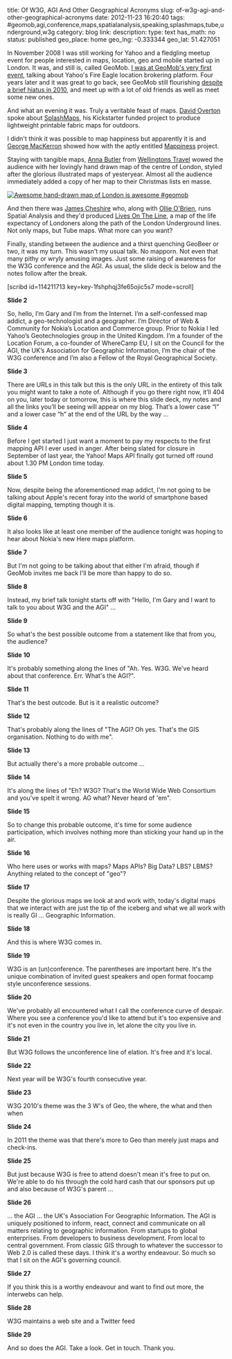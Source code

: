 title: Of W3G, AGI And Other Geographical Acronyms
slug: of-w3g-agi-and-other-geographical-acronyms
date: 2012-11-23 16:20:40
tags: #geomob,agi,conference,maps,spatialanalysis,speaking,splashmaps,tube,underground,w3g
category: blog
link: 
description: 
type: text
has_math: no
status: published
geo_place: home
geo_lng: -0.333344
geo_lat: 51.427051

In November 2008 I was still working for Yahoo and a fledgling meetup event for people interested in maps, location, geo and mobile started up in London. It was, and still is, called GeoMob. [I was at GeoMob's very first event](/2008/11/28/first-geomob-meetup/ "/2008/11/28/first-geomob-meetup/"), talking about Yahoo's Fire Eagle location brokering platform. Four years later and it was great to go back, see GeoMob still flourishing [despite a brief hiatus in 2010](/2010/05/07/geomob-in-a-coma/ "/2010/05/07/geomob-in-a-coma/"), and meet up with a lot of old friends as well as meet some new ones.

And what an evening it was. Truly a veritable feast of maps. [David Overton](https://twitter.com/dbyhundred "https://twitter.com/dbyhundred") spoke about [SplashMaps](http://www.kickstarter.com/projects/1521486951/splashmaps?ref=live "http://www.kickstarter.com/projects/1521486951/splashmaps?ref=live"), his Kickstarter funded project to produce lightweight printable fabric maps for outdoors.

I didn't think it was possible to map happiness but apparently it is and [George MacKerron](https://twitter.com/jawj "https://twitter.com/jawj") showed how with the aptly entitled [Mappiness](http://www.mappiness.org.uk/ "http://www.mappiness.org.uk/") project.

<!-- TEASER_END -->

Staying with tangible maps, [Anna Butler](https://twitter.com/TravelMapmaker "https://twitter.com/TravelMapmaker") from [Wellingtons Travel](http://www.wellingtonstravel.com/ "http://www.wellingtonstravel.com/") wowed the audience with her lovingly hand drawn map of the centre of London, styled after the glorious illustrated maps of yesteryear. Almost all the audience immediately added a copy of her map to their Christmas lists en masse.

[![Awesome hand-drawn map of London is awesome #geomob](http://farm9.staticflickr.com/8065/8209561286_8caf2ceff1.jpg)](http://www.flickr.com/photos/vicchi/8209561286/ "Awesome hand-drawn map of London is awesome #geomob by Vicchi, on Flickr")

And then there was [James Cheshire](https://twitter.com/spatialanalysis "https://twitter.com/spatialanalysis") who, along with [Ollie O'Brien](https://twitter.com/oobr "https://twitter.com/oobr"), runs Spatial Analysis and they'd produced [Lives On The Line](http://spatialanalysis.co.uk/2012/07/lives-on-the-line/ "http://spatialanalysis.co.uk/2012/07/lives-on-the-line/"), a map of the life expectancy of Londoners along the path of the London Underground lines. Not only maps, but Tube maps. What more can you want?

Finally, standing between the audience and a thirst quenching GeoBeer or two, it was my turn. This wasn't my usual talk. No mapporn. Not even that many pithy or wryly amusing images. Just some raising of awareness for the W3G conference and the AGI. As usual, the slide deck is below and the notes follow after the break.

[scribd id=114211713 key=key-1fshphqj3fe65ojic5s7 mode=scroll]


**Slide 2**

So, hello, I’m Gary and I’m from the Internet. I’m a self-confessed map addict, a geo-technologist and a geographer. I’m Director of Web & Community for Nokia’s Location and Commerce group. Prior to Nokia I led Yahoo’s Geotechnologies group in the United Kingdom. I’m a founder of the Location Forum, a co-founder of WhereCamp EU, I sit on the Council for the AGI, the UK’s Association for Geographic Information, I’m the chair of the W3G conference and I’m also a Fellow of the Royal Geographical Society.

**Slide 3**

There are URLs in this talk but this is the only URL in the entirety of this talk you might want to take a note of. Although if you go there right now, it’ll 404 on you, later today or tomorrow, this is where this slide deck, my notes and all the links you’ll be seeing will appear on my blog. That’s a lower case “l” and a lower case “h” at the end of the URL by the way ...

**Slide 4**

Before I get started I just want a moment to pay my respects to the first mapping API I ever used in anger. After being slated for closure in September of last year, the Yahoo! Maps API finally got turned off round about 1.30 PM London time today.

**Slide 5**

Now, despite being the aforementioned map addict, I'm not going to be talking about Apple's recent foray into the world of smartphone based digital mapping, tempting though it is.

**Slide 6**

It also looks like at least one member of the audience tonight was hoping to hear about Nokia's new Here maps platform.

**Slide 7**

But I'm not going to be talking about that either I'm afraid, though if GeoMob invites me back I'll be more than happy to do so.

**Slide 8**

Instead, my brief talk tonight starts off with "Hello, I'm Gary and I want to talk to you about W3G and the AGI" ...

**Slide 9**

So what's the best possible outcome from a statement like that from you, the audience?

**Slide 10**

It's probably something along the lines of "Ah. Yes. W3G. We've heard about that conference. Err. What's the AGI?".

**Slide 11**

That's the best outcode. But is it a realistic outcome?

**Slide 12**

That's probably along the lines of "The AGI? Oh yes. That's the GIS organisation. Nothing to do with me".

**Slide 13**

But actually there's a more probable outcome ...

**Slide 14**

It's along the lines of "Eh? W3G? That's the World Wide Web Consortium and you've spelt it wrong. AG what? Never heard of 'em".

**Slide 15**

So to change this probable outcome, it's time for some audience participation, which involves nothing more than sticking your hand up in the air.

**Slide 16**

Who here uses or works with maps?
Maps APIs?
Big Data?
LBS?
LBMS?
Anything related to the concept of "geo"?

**Slide 17**

Despite the glorious maps we look at and work with, today's digital maps that we interact with are just the tip of the iceberg and what we all work with is really GI ... Geographic Information.

**Slide 18**

And this is where W3G comes in.

**Slide 19**

W3G is an (un)conference. The parentheses are important here. It's the unique combination of invited guest speakers and open format foocamp style unconference sessions.

**Slide 20**

We've probably all encountered what I call the conference curve of despair. Where you see a conference you'd like to attend but it's too expensive and it's not even in the country you live in, let alone the city you live in.

**Slide 21**

But W3G follows the unconference line of elation. It's free and it's local.

**Slide 22**

Next year will be W3G's fourth consecutive year.

**Slide 23**

W3G 2010's theme was the 3 W's of Geo, the where, the what and then when

**Slide 24**

In 2011 the theme was that there's more to Geo than merely just maps and check-ins.

**Slide 25**

But just because W3G is free to attend doesn't mean it's free to put on. We're able to do his through the cold hard cash that our sponsors put up and also because of W3G's parent ...

**Slide 26**

... the AGI ... the UK's Association For Geographic Information. The AGI is uniquely positioned to inform, react, connect and communicate on all matters relating to geographic information. From startups to global enterprises. From developers to business development. From local to central government. From classic GIS through to whatever the successor to Web 2.0 is called these days. I think it's a worthy endeavour. So much so that I sit on the AGI's governing council.

**Slide 27**

If you think this is a worthy endeavour and want to find out more, the interwebs can help.

**Slide 28**

W3G maintains a web site and a Twitter feed

**Slide 29**

And so does the AGI. Take a look. Get in touch. Thank you.





